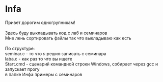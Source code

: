 # Infa

Привет дорогим одногрупникам! <br>
<br>
Здесь буду выкладывать код с лаб и семинаров <br>
Мне лень сортировать файлы так что выкладываю как есть<br>
<br>
По структуре:<br>
seminar.c - то что я решил записать с семинара<br>
laba.c - как раз то что вы ищете<br>
Start.cmd - сценарий командной строки Windows, собирает через gcc и запускает прогу<br>
в папке Инфа примеры с семинаров<br>
